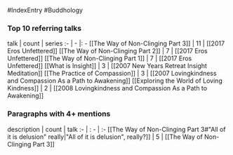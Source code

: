 #IndexEntry #Buddhology

### Top 10 referring talks
talk | count | series
:- | - |: -
[[The Way of Non-Clinging Part 3]] | 11 | [[2017 Eros Unfettered]]
[[The Way of Non-Clinging Part 2]] | 7 | [[2017 Eros Unfettered]]
[[The Way of Non-Clinging Part 1]] | 7 | [[2017 Eros Unfettered]]
[[What is Insight]] | 3 | [[2007 New Years Retreat Insight Meditation]]
[[The Practice of Compassion]] | 3 | [[2007 Lovingkindness and Compassion As a Path to Awakening]]
[[Exploring the World of Loving Kindness]] | 2 | [[2008 Lovingkindness and Compassion As a Path to Awakening]]

### Paragraphs with 4+ mentions
description | count | talk
:- | : - | :-
[[The Way of Non-Clinging Part 3#"All of it is delusion" really\|"All of it is delusion", really?]] | 5 | [[The Way of Non-Clinging Part 3]]

